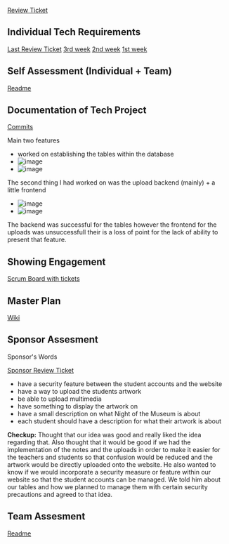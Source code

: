 [Review Ticket](https://github.com/mistylavender/RedTailedHawks/issues/27)

## Individual Tech Requirements
[Last Review Ticket](https://github.com/mistylavender/RedTailedHawks/issues/24)
[3rd week](https://github.com/mistylavender/RedTailedHawks/issues/23)
[2nd week](https://github.com/mistylavender/RedTailedHawks/issues/22)
[1st week](https://github.com/mistylavender/RedTailedHawks/issues/21)


## Self Assessment (Individual + Team) 
[Readme](https://github.com/mistylavender/RedTailedHawks)

## Documentation of Tech Project
[Commits](https://github.com/mistylavender/RedTailedHawks/commits?author=ridhimainukurti)

Main two features 
- worked on establishing the tables within the database 
- ![image](https://user-images.githubusercontent.com/45546576/171866036-8473c637-dd1f-40b6-ac96-ff04b120b58e.png)
- ![image](https://user-images.githubusercontent.com/45546576/171866110-49b4044c-7530-4e9f-b465-794a87cb68f2.png)

The second thing I had worked on was the upload backend (mainly) + a little frontend 
- ![image](https://user-images.githubusercontent.com/45546576/171866235-b0dd4aa2-2fb8-4958-ab8c-4f21ee6f7e39.png)
- ![image](https://user-images.githubusercontent.com/45546576/171866285-0841dcd3-91a8-4d2c-9092-03c2f85aace0.png)

The backend was successful for the tables however the frontend for the uploads was unsuccessfull their is a loss of point for the lack of ability to present that feature. 

## Showing Engagement 
[Scrum Board with tickets](https://github.com/mistylavender/RedTailedHawks/projects/1)

## Master Plan 
[Wiki](https://github.com/mistylavender/RedTailedHawks/wiki/MasterPlan)

## Sponsor Assesment 

Sponsor's Words

[Sponsor Review Ticket](https://github.com/mistylavender/RedTailedHawks/issues/25)

- have a security feature between the student accounts and the website 
- have a way to upload the students artwork 
- be able to upload multimedia 
- have something to display the artwork on 
- have a small description on what Night of the Museum is about 
- each student should have a description for what their artwork is about 


**Checkup:** Thought that our idea was good and really liked the idea regarding that. Also thought that it would be good if we had 
the implementation of the notes and the uploads in order to make it easier for the teachers and students so that confusion 
would be reduced and the artwork would be directly uploaded onto the website. He also wanted to know if we would incorporate a 
security measure or feature within our website so that the student accounts can be managed. We told him about our tables and how we
planned to manage them with certain security precautions and agreed to that idea.

## Team Assesment 
[Readme](https://github.com/mistylavender/RedTailedHawks)
